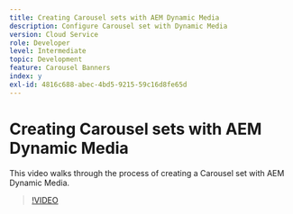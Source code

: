 ```yaml
---
title: Creating Carousel sets with AEM Dynamic Media
description: Configure Carousel set with Dynamic Media
version: Cloud Service
role: Developer
level: Intermediate
topic: Development
feature: Carousel Banners
index: y
exl-id: 4816c688-abec-4bd5-9215-59c16d8fe65d
---
```

# Creating Carousel sets with AEM Dynamic Media

This video walks through the process of creating a Carousel set with AEM Dynamic Media.

>[!VIDEO](https://video.tv.adobe.com/v/335380?quality=12&learn=on)
